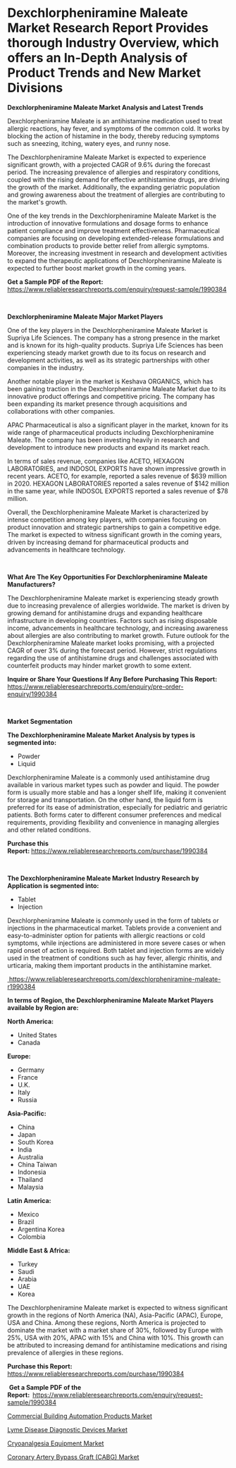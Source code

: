 <p><h1>Dexchlorpheniramine Maleate Market Research Report Provides thorough Industry Overview, which offers an In-Depth Analysis of Product Trends and New Market Divisions</h1></p><p><strong>Dexchlorpheniramine Maleate Market Analysis and Latest Trends</strong></p>
<p><p>Dexchlorpheniramine Maleate is an antihistamine medication used to treat allergic reactions, hay fever, and symptoms of the common cold. It works by blocking the action of histamine in the body, thereby reducing symptoms such as sneezing, itching, watery eyes, and runny nose.</p><p>The Dexchlorpheniramine Maleate Market is expected to experience significant growth, with a projected CAGR of 9.6% during the forecast period. The increasing prevalence of allergies and respiratory conditions, coupled with the rising demand for effective antihistamine drugs, are driving the growth of the market. Additionally, the expanding geriatric population and growing awareness about the treatment of allergies are contributing to the market's growth.</p><p>One of the key trends in the Dexchlorpheniramine Maleate Market is the introduction of innovative formulations and dosage forms to enhance patient compliance and improve treatment effectiveness. Pharmaceutical companies are focusing on developing extended-release formulations and combination products to provide better relief from allergic symptoms. Moreover, the increasing investment in research and development activities to expand the therapeutic applications of Dexchlorpheniramine Maleate is expected to further boost market growth in the coming years.</p></p>
<p><strong>Get a Sample PDF of the Report:&nbsp;</strong> <a href="https://www.reliableresearchreports.com/enquiry/request-sample/1990384">https://www.reliableresearchreports.com/enquiry/request-sample/1990384</a></p>
<p>&nbsp;</p>
<p><strong>Dexchlorpheniramine Maleate Major Market Players</strong></p>
<p><p>One of the key players in the Dexchlorpheniramine Maleate Market is Supriya Life Sciences. The company has a strong presence in the market and is known for its high-quality products. Supriya Life Sciences has been experiencing steady market growth due to its focus on research and development activities, as well as its strategic partnerships with other companies in the industry.</p><p>Another notable player in the market is Keshava ORGANICS, which has been gaining traction in the Dexchlorpheniramine Maleate Market due to its innovative product offerings and competitive pricing. The company has been expanding its market presence through acquisitions and collaborations with other companies.</p><p>APAC Pharmaceutical is also a significant player in the market, known for its wide range of pharmaceutical products including Dexchlorpheniramine Maleate. The company has been investing heavily in research and development to introduce new products and expand its market reach.</p><p>In terms of sales revenue, companies like ACETO, HEXAGON LABORATORIES, and INDOSOL EXPORTS have shown impressive growth in recent years. ACETO, for example, reported a sales revenue of $639 million in 2020. HEXAGON LABORATORIES reported a sales revenue of $142 million in the same year, while INDOSOL EXPORTS reported a sales revenue of $78 million.</p><p>Overall, the Dexchlorpheniramine Maleate Market is characterized by intense competition among key players, with companies focusing on product innovation and strategic partnerships to gain a competitive edge. The market is expected to witness significant growth in the coming years, driven by increasing demand for pharmaceutical products and advancements in healthcare technology.</p></p>
<p>&nbsp;</p>
<p><strong>What Are The Key Opportunities For Dexchlorpheniramine Maleate Manufacturers?</strong></p>
<p><p>The Dexchlorpheniramine Maleate market is experiencing steady growth due to increasing prevalence of allergies worldwide. The market is driven by growing demand for antihistamine drugs and expanding healthcare infrastructure in developing countries. Factors such as rising disposable income, advancements in healthcare technology, and increasing awareness about allergies are also contributing to market growth. Future outlook for the Dexchlorpheniramine Maleate market looks promising, with a projected CAGR of over 3% during the forecast period. However, strict regulations regarding the use of antihistamine drugs and challenges associated with counterfeit products may hinder market growth to some extent.</p></p>
<p><strong>Inquire or Share Your Questions If Any Before Purchasing This Report:</strong> <a href="https://www.reliableresearchreports.com/enquiry/pre-order-enquiry/1990384">https://www.reliableresearchreports.com/enquiry/pre-order-enquiry/1990384</a></p>
<p>&nbsp;</p>
<p><strong>Market Segmentation</strong></p>
<p><strong>The Dexchlorpheniramine Maleate Market Analysis by types is segmented into:</strong></p>
<p><ul><li>Powder</li><li>Liquid</li></ul></p>
<p><p>Dexchlorpheniramine Maleate is a commonly used antihistamine drug available in various market types such as powder and liquid. The powder form is usually more stable and has a longer shelf life, making it convenient for storage and transportation. On the other hand, the liquid form is preferred for its ease of administration, especially for pediatric and geriatric patients. Both forms cater to different consumer preferences and medical requirements, providing flexibility and convenience in managing allergies and other related conditions.</p></p>
<p><strong>Purchase this Report:&nbsp;</strong><a href="https://www.reliableresearchreports.com/purchase/1990384">https://www.reliableresearchreports.com/purchase/1990384</a></p>
<p>&nbsp;</p>
<p><strong>The Dexchlorpheniramine Maleate Market Industry Research by Application is segmented into:</strong></p>
<p><ul><li>Tablet</li><li>Injection</li></ul></p>
<p><p>Dexchlorpheniramine Maleate is commonly used in the form of tablets or injections in the pharmaceutical market. Tablets provide a convenient and easy-to-administer option for patients with allergic reactions or cold symptoms, while injections are administered in more severe cases or when rapid onset of action is required. Both tablet and injection forms are widely used in the treatment of conditions such as hay fever, allergic rhinitis, and urticaria, making them important products in the antihistamine market.</p></p>
<p><a href="https://www.reliableresearchreports.com/dexchlorpheniramine-maleate-r1990384">&nbsp;https://www.reliableresearchreports.com/dexchlorpheniramine-maleate-r1990384</a></p>
<p><strong>In terms of Region, the Dexchlorpheniramine Maleate Market Players available by Region are:</strong></p>
<p>
    <p> <strong> North America: </strong>
        <ul>
            <li>United States</li>
            <li>Canada</li>
        </ul>
        </p> 
    <p> <strong> Europe: </strong>
        <ul>
            <li>Germany</li>
            <li>France</li>
            <li>U.K.</li>
            <li>Italy</li>
            <li>Russia</li>
        </ul>
        </p> 
    <p> <strong> Asia-Pacific: </strong>
        <ul>
            <li>China</li>
            <li>Japan</li>
            <li>South Korea</li>
            <li>India</li>
            <li>Australia</li>
            <li>China Taiwan</li>
            <li>Indonesia</li>
            <li>Thailand</li>
            <li>Malaysia</li>
        </ul>
        </p> 
    <p> <strong> Latin America: </strong>
        <ul>
            <li>Mexico</li>
            <li>Brazil</li>
            <li>Argentina Korea</li>
            <li>Colombia</li>
        </ul>
        </p> 
    <p> <strong> Middle East & Africa: </strong>
        <ul>
            <li>Turkey</li>
            <li>Saudi</li>
            <li>Arabia</li>
            <li>UAE</li>
            <li>Korea</li>
        </ul>
    </p>
    </p>
<p><p>The Dexchlorpheniramine Maleate market is expected to witness significant growth in the regions of North America (NA), Asia-Pacific (APAC), Europe, USA and China. Among these regions, North America is projected to dominate the market with a market share of 30%, followed by Europe with 25%, USA with 20%, APAC with 15% and China with 10%. This growth can be attributed to increasing demand for antihistamine medications and rising prevalence of allergies in these regions.</p></p>
<p><strong>Purchase this Report: </strong><a href="https://www.reliableresearchreports.com/purchase/1990384">https://www.reliableresearchreports.com/purchase/1990384</a></p>
<p>&nbsp;<strong>Get a Sample PDF of the Report:&nbsp;&nbsp;</strong><a href="https://www.reliableresearchreports.com/enquiry/request-sample/1990384">https://www.reliableresearchreports.com/enquiry/request-sample/1990384</a></p>
<p><strong></strong></p>
<p><p><a href="https://github.com/RickHolmes3/Market-Research-Report-List-5/blob/main/commercial-building-automation-products-market.md">Commercial Building Automation Products Market</a></p><p><a href="https://github.com/jsmusil/Market-Research-Report-List-4/blob/main/lyme-disease-diagnostic-devices-market.md">Lyme Disease Diagnostic Devices Market</a></p><p><a href="https://www.linkedin.com/pulse/cryoanalgesia-equipment-market-research-report-includes-analysis-g58dc?trackingId=x6rH40NxlXkjox0%2BK8Urzw%3D%3D">Cryoanalgesia Equipment Market</a></p><p><a href="https://www.linkedin.com/pulse/coronary-artery-bypass-graft-cabg-market-global-regional-fexlc?trackingId=EHK1b5%2Bnu%2FWfXY9gmVT0HA%3D%3D">Coronary Artery Bypass Graft (CABG) Market</a></p></p>